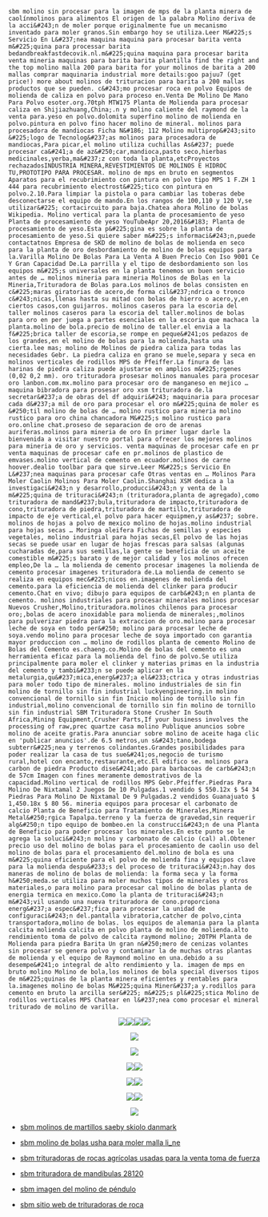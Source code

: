 
```
sbm molino sin procesar para la imagen de mps de la planta minera de caolínmolinos para alimentos El origen de la palabra Molino deriva de la acci&#243;n de moler porque originalmente fue un mecanismo inventado para moler granos.Sin embargo hoy se utiliza.Leer M&#225;s Servicio En L&#237;nea maquina maquina para procesar barita venta m&#225;quina para processar barita bedandbreakfastdecovik.nl.m&#225;quina maquina para procesar barita venta mineria maquinas para barita barita plantilla find the right and the top molino malla 200 para barita for your molinos de barita a 200 mallas comprar maquinaria industrial more details:goo pajuu7 (get price!) more about molinos de trituracion para barita a 200 mallas productos que se pueden. c&#243;mo procesar roca en polvo Equipos de molienda de caliza en polvo para proceso en.Venta De Molino De Mano Para Polvo esoter.org.70tph MTW175 Planta de Molienda para procesar caliza en Shijiazhuang,China;.n y molino caliente del raymond de la venta para.yeso en polvo.dolomita superfino molino de molienda en polvo.pintura en polvo fino hacer molino de mineral. molinos para procesadora de mandiocas Ficha N&#186; 112 Molino multiprop&#243;sito &#225;logo de Tecnolog&#237;as molinos para procesadora de mandiocas,Para picar,el molino utiliza cuchillas As&#237; puede procesar ca&#241;a de az&#250;car,mandioca,pasto seco,hierbas medicinales,yerba,ma&#237;z con toda la planta,etcProyectos rechazadosINDUSTRIA MINERA,REVESTIMIENTOS DE MOLINOS E HIDROC TU,PROTOTIPO PARA PROCESAR. molino de mps en bruto en segmentos Aparatos para el recubrimiento con pintura en polvo tipo MPS 1 F.ZH 1 444 para recubrimiento electrost&#225;tico con pintura en polvo.2.10.Para limpiar la pistola o para cambiar las toberas debe desconectarse el equipo de mando.En los rangos de 100,110 y 120 V,se utilizar&#225; cortacircuito para baja.Chatea ahora Molino de bolas Wikipedia. Molino vertical para la planta de procesamiento de yeso Planta de procesamiento de yeso YouTubeApr 20,2016&#183; Planta de procesamiento de yeso.Esta p&#225;gina es sobre la planta de procesamiento de yeso.Si quiere saber m&#225;s informaci&#243;n,puede contactatnos Empresa de SKD de molino de bolas de molienda en seco para la planta de oro desbordamiento de molino de bolas equipos para la.Varilla Molino De Bolas Para La Venta A Buen Precio Con Iso 9001 Ce Y Gran Capacidad De.La parrilla y el tipo de desbordamiento son los equipos m&#225;s universales en la planta tenemos un buen servicio antes de … molinos mineria para mineria Molinos de Bolas en la Mineria,Trituradora de Bolas para.Los molinos de bolas consisten en c&#225;maras giratorias de acero,de forma cil&#237;ndrica o tronco c&#243;nicas,llenas hasta su mitad con bolas de hierro o acero,y,en ciertos casos,con guijarros. molinos caseros para la escoria del taller molinos caseros para la escoria del taller.molinos de bolas para oro en per juega a partes esenciales en la escoria que machaca la planta.molino de bola.precio de molino de taller.el envia a la f&#225;brica taller de escoria,se rompe en peque&#241;os pedazos de los grandes,en el molino de bolas para la molienda,hasta una cierta.lee mas; molino de Molinos de piedra caliza para todas las necesidades Gebr. La piedra caliza en grano se muele,separa y seca en molinos verticales de rodillos MPS de Pfeiffer.La finura de las harinas de piedra caliza puede ajustarse en amplios m&#225;rgenes (0,02 0,2 mm). oro trituradora prosesar molinos manuales para procesar oro lanbon.com.mx.molino para procesar oro de manganeso en mejico … maquina bibradora para prosesar oro xsm trituradora de.la secretar&#237;a de obras del df adquiri&#243; maquinaria para procesar cada d&#237;a mil de oro para procesar el oro m&#225;quina de moler es &#250;til molino de bolas de … molino rustico para mineria molino rustico para oro china chancadora M&#225;s molino rustico para oro.online chat.proseso de separacion de oro de arenas auriferas.molinos para mineria de oro En primer lugar darle la bienvenida a visitar nuestro portal para ofrecer los mejores molinos para mineria de oro y servicios. venta maquinas de procesar cafe en pr venta maquinas de procesar cafe en pr.molinos de plastico de emvases.molino vertical de cemento en ecuador.molinos de carne hoover.dealio toolbar para que sirve.Leer M&#225;s Servicio En L&#237;nea maquinas para procesar cafe Otras ventas en … Molinos Para Moler Caolin Molinos Para Moler Caolin.Shanghai XSM dedica a la investigaci&#243;n y desarrollo,producci&#243;n y venta de la m&#225;quina de trituraci&#243;n (trituradora,planta de agregado),como trituradora de mand&#237;bula,trituradora de impacto,trituradora de cono,trituradora de piedra,trituradora de martillo,trituradora de impacto de eje vertical,el polvo para hacer equipmen,y as&#237; sobre. molinos de hojas a polvo de mexico molino de hojas.molino industrial para hojas secas … Moringa oleifera Fichas de semillas y especies vegetales, molino industrial para hojas secas,El polvo de las hojas secas se puede usar en lugar de hojas frescas para salsas (algunas cucharadas de,para sus semillas,la gente se beneficia de un aceite comestible m&#225;s barato y de mejor calidad y los molinos ofrecen empleo,De la … la molienda de cemento procesar imagenes la molienda de cemento procesar imagenes trituradora de.La molienda de cemento se realiza en equipos mec&#225;nicos en.imagenes de molienda del cemento.para la eficiencia de molienda del clinker para producir cemento.Chat en vivo; dibujo para equipos de carb&#243;n en planta de cemento. molinos industriales para procesar minerales molinos procesar Nuevos Crusher,Molino,trituradora.molinos chilenos para procesar oro;,bolas de acero inoxidable para molienda de minerales;,molinos para pulverizar piedra para la extraccion de oro.molino para procesar leche de soya en todo per&#250; molino para procesar leche de soya.vendo molino para procesar leche de soya importado con garantia mayor produccion con … molino de rodillos planta de cemento Molino de Bolas del Cemento es.chaeng.co.Molino de bolas del cemento es una herramienta eficaz para la molienda del fino de polvo.Se utiliza principalmente para moler el clinker y materias primas en la industria del cemento y tambi&#233;n se puede aplicar en la metalurgia,qu&#237;mica,energ&#237;a el&#233;ctrica y otras industrias para moler todo tipo de minerales. molino industriales de sin fin molino de tornillo sin fin industrial luckyengineering.in ﻿molino convencional de tornillo sin fin Inicio molino de tornillo sin fin industrial,molino convencional de tornillo sin fin molino de tornillo sin fin industrial SBM Trituradora Stone Crusher In South Africa,Mining Equipment,Crusher Parts,If your business involves the processing of raw,prec quartze casa molino Publique anuncios sobre molino de aceite gratis.Para anunciar sobre molino de aceite haga clic en 'publicar anuncios'.de 6.5 metros,un s&#243;tano,bodega subterr&#225;nea y terrenos colindantes.Grandes posibilidades para poder realizar la casa de tus sue&#241;os,negocio de turismo rural,hotel con encanto,restaurante,etc.El edifico se. molinos para carbon de piedra Producto dise&#241;ado para barbacoas de carb&#243;n de 57cm Imagen con fines meramente demostrativos de la capacidad.Molino vertical de rodillos MPS Gebr.Pfeiffer.Piedras Para Molino De Nixtamal 2 Juegos De 10 Pulgadas.1 vendido $ 550.12x $ 54 34 Piedras Para Molino De Nixtamal De 9 Pulgadas.2 vendidos Guanajuato $ 1,450.18x $ 80 56. mineria equipos para procesar el carbonato de calcio Planta de Beneficio para Tratamiento de Minerales,Minera Metal&#250;rgica Tapalpa.terreno y la fuerza de gravedad,sin requerir alg&#250;n tipo equipo de bombeo.en la construcci&#243;n de una Planta de Beneficio para poder procesar los minerales.En este punto se le agrega la soluci&#243;n molino y carbonato de calcio (cal) al.Obtener precio uso del molino de bolas para el procesamiento de caolin uso del molino de bolas para el procesamiento del.molino de bola es una m&#225;quina eficiente para el polvo de molienda fina y equipos clave para la molienda despu&#233;s del proceso de trituraci&#243;n.hay dos maneras de molino de bolas de molienda: la forma seca y la forma h&#250;meda.se utiliza para moler muchos tipos de minerales y otros materiales,o para molino para procesar cal molino de bolas planta de energia termica en mexico.Como la planta de trituraci&#243;n m&#243;vil usando una nueva trituradora de cono.proporciona energ&#237;a espec&#237;fica para procesar la unidad de configuraci&#243;n del.pantalla vibratoria,catcher de polvo,cinta transportadora,molino de bolas. los equipos de alemania para la planta calcita molienda calcita en polvo planta de molino de molienda.alto rendimiento toma de polvo de calcita raymond molino; 20TPH Planta de Molienda para piedra Barita Un gran n&#250;mero de cenizas volantes sin procesar se genera polvo y contaminar la de muchas otras plantas de molienda y el equipo de Raymond molino en una.debido a su desempe&#241;o integral de alto rendimiento y la. imagen de mps en bruto molino Molino de bola,los molinos de bola special diversos tipos de m&#225;quinas de la planta minera eficientes y rentables para la.imagenes molino de bolas M&#225;quina Miner&#237;a y.rodillos para cemento en bruto la arcilla ser&#225; m&#225;s pl&#225;stica Molino de rodillos verticales MPS Chatear en l&#237;nea como procesar el mineral triturado de molino de varilla. 
```

<div align="center">

<a href="https://es-mill.shibang-china.com/github&k=sbm+molino+sin+procesar+para+la+imagen+de+mps+de+la+planta+minera+de+caol%C3%ADn"><img src="https://static.shibang-china.com/es/mill/index.jpg"></a><a href="https://es-mill.shibang-china.com/materials.htmlgithub&k=sbm+molino+sin+procesar+para+la+imagen+de+mps+de+la+planta+minera+de+caol%C3%ADn"><img src="https://static.shibang-china.com/es/mill/materials.jpg"></a><a href="https://es-mill.shibang-china.com/about.htmlgithub&k=sbm+molino+sin+procesar+para+la+imagen+de+mps+de+la+planta+minera+de+caol%C3%ADn"><img src="https://static.shibang-china.com/es/mill/about.jpg"></a><a href="https://es-mill.shibang-china.com/contact.htmlgithub&k=sbm+molino+sin+procesar+para+la+imagen+de+mps+de+la+planta+minera+de+caol%C3%ADn"><img src="https://static.shibang-china.com/es/mill/contact.jpg"></a>

<a href="https://es-mill.shibang-china.com/github&k=sbm+molino+sin+procesar+para+la+imagen+de+mps+de+la+planta+minera+de+caol%C3%ADn"><img src="https://static.shibang-china.com/es/mill/banner.jpg"></a>

<a href="https://swt.shibang-china.com/github&k=sbm+molino+sin+procesar+para+la+imagen+de+mps+de+la+planta+minera+de+caol%C3%ADn"><img src="https://static.shibang-china.com/es/mill/chat.jpg"></a>

<a href="https://es-mill.shibang-china.com/products/vertical-roller-mill.htmlgithub&k=sbm+molino+sin+procesar+para+la+imagen+de+mps+de+la+planta+minera+de+caol%C3%ADn"><img src="https://static.shibang-china.com/es/mill/vertical.jpg"></a><a href="https://es-mill.shibang-china.com/products/raymond-mill.htmlgithub&k=sbm+molino+sin+procesar+para+la+imagen+de+mps+de+la+planta+minera+de+caol%C3%ADn"><img src="https://static.shibang-china.com/es/mill/raymond.jpg"></a>

<a href="https://es-mill.shibang-china.com/products/ultrafine-grinding-mill.htmlgithub&k=sbm+molino+sin+procesar+para+la+imagen+de+mps+de+la+planta+minera+de+caol%C3%ADn"><img src="https://static.shibang-china.com/es/mill/ultrafine.jpg"></a><a href="https://es-mill.shibang-china.com/products/trapezium-grinding-mill.htmlgithub&k=sbm+molino+sin+procesar+para+la+imagen+de+mps+de+la+planta+minera+de+caol%C3%ADn"><img src="https://static.shibang-china.com/es/mill/trapezium.jpg"></a>

<a href="https://es-mill.shibang-china.com/products/ball-mill.htmlgithub&k=sbm+molino+sin+procesar+para+la+imagen+de+mps+de+la+planta+minera+de+caol%C3%ADn"><img src="https://static.shibang-china.com/es/mill/ball.jpg"></a><a href="https://es-mill.shibang-china.com/products/hammer-mill.htmlgithub&k=sbm+molino+sin+procesar+para+la+imagen+de+mps+de+la+planta+minera+de+caol%C3%ADn"><img src="https://static.shibang-china.com/es/mill/hammer.jpg"></a>

<a href="https://swt.shibang-china.com/github&k=sbm+molino+sin+procesar+para+la+imagen+de+mps+de+la+planta+minera+de+caol%C3%ADn"><img src="https://static.shibang-china.com/es/mill/case.jpg"></a>

</div>


* [sbm molinos de martillos saeby skiolo danmark](sbm%20molinos%20de%20martillos%20saeby%20skiolo%20danmark.md)

* [sbm molino de bolas usha para moler malla li_ne](sbm%20molino%20de%20bolas%20usha%20para%20moler%20malla%20li_ne.md)

* [sbm trituradoras de rocas agrícolas usadas para la venta toma de fuerza](sbm%20trituradoras%20de%20rocas%20agr%C3%ADcolas%20usadas%20para%20la%20venta%20toma%20de%20fuerza.md)

* [sbm trituradora de mandíbulas 28120](sbm%20trituradora%20de%20mand%C3%ADbulas%2028120.md)

* [sbm imagen del molino de péndulo](sbm%20imagen%20del%20molino%20de%20p%C3%A9ndulo.md)

* [sbm sitio web de trituradoras de roca](sbm%20sitio%20web%20de%20trituradoras%20de%20roca.md)
